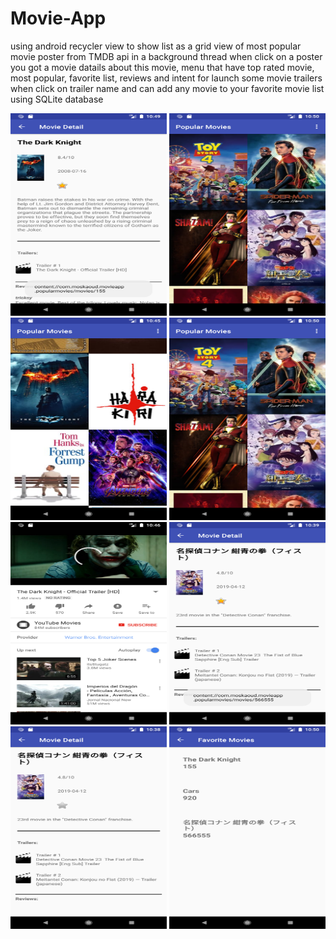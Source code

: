# Movie-App
using android recycler view to show list as a grid view  of most popular movie poster from TMDB api in a background thread 
when click on a poster you got a movie datails about this movie, menu that have top rated movie, most popular, favorite list, reviews and intent for launch some movie trailers when click on trailer name
and can add any movie to your favorite movie list using SQLite database

<img src="Screenshot_1561884599.png" width="250" height="324">   <img src="Screenshot_1561884628.png" width="250" height="324">   <img src="Screenshot_1561884333.png" width="250" height="324">   <img src="Screenshot_1561884628.png" width="250" height="324">   <img src="Screenshot_1561884375.png" width="250" height="324">   <img src="Screenshot_1561883948.png" width="250" height="324">  <img src="Screenshot_1561883942.png" width="250" height="324">   <img src="Screenshot_1561884617.png" width="250" height="324"> 
